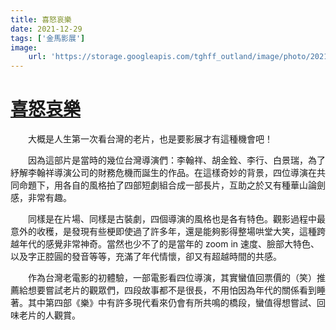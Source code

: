 ```yaml
---
title: 喜怒哀樂
date: 2021-12-29
tags: ['金馬影展']
image:
    url: 'https://storage.googleapis.com/tghff_outland/image/photo/2021/GHFF/huge/photo_a23879e500ea20721683c82fa25a2d70.jpeg'
---
```


# [喜怒哀樂](https://www.goldenhorse.org.tw/film/programme/films/detail/3185)

　　大概是人生第一次看台灣的老片，也是要影展才有這種機會吧！

　　因為這部片是當時的幾位台灣導演們：李翰祥、胡金銓、李行、白景瑞，為了紓解李翰祥導演公司的財務危機而誕生的作品。在這樣奇妙的背景，四位導演在共同命題下，用各自的風格拍了四部短劇組合成一部長片，互助之於又有種華山論劍感，非常有趣。

　　同樣是在片場、同樣是古裝劇，四個導演的風格也是各有特色。觀影過程中最意外的收穫，是發現有些梗即使過了許多年，還是能夠影得整場哄堂大笑，這種跨越年代的感覺非常神奇。當然也少不了的是當年的 zoom in 速度、臉部大特色、以及字正腔圓的發音等等，充滿了年代情懷，卻又有超越時間的共感。

　　作為台灣老電影的初體驗，一部電影看四位導演，其實蠻值回票價的（笑）推薦給想要嘗試老片的觀眾們，四段故事都不是很長，不用怕因為年代的關係看到睡著。其中第四部《樂》中有許多現代看來仍會有所共鳴的橋段，蠻值得想嘗試、回味老片的人觀賞。
